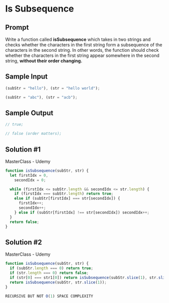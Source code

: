 # Is Subsequence

## Prompt

Write a function called **isSubsequence** which takes in two strings and checks whether the characters in the first string form a subsequence of the characters in the second string. In other words, the function should check whether the characters in the first string appear somewhere in the second string, **without their order changing.**

## Sample Input

```js
(subStr = "hello"), (str = "hello world");

(subStr = "abc"), (str = "acb");
```

## Sample Output

```js
// true;

// false (order matters);
```

## Solution #1

MasterClass - Udemy

```js
function isSubsequence(subStr, str) {
  let firstIdx = 0,
    secondIdx = 0;

  while (firstIdx <= subStr.length && secondIdx <= str.length) {
    if (firstIdx === subStr.length) return true;
    else if (subStr[firstIdx] === str[secondIdx]) {
      firstIdx++;
      secondIdx++;
    } else if (subStr[firstIdx] !== str[secondIdx]) secondIdx++;
  }
  return false;
}
```

## Solution #2

MasterClass - Udemy

```js
function isSubsequence(subStr, str) {
  if (subStr.length === 0) return true;
  if (str.length === 0) return false;
  if (str[0] === str1[0]) return isSubsequence(subStr.slice(1), str.slice(1));
  return isSubsequence(subStr, str.slice(1));
}

RECURSIVE BUT NOT O(1) SPACE COMPLEXITY
```
